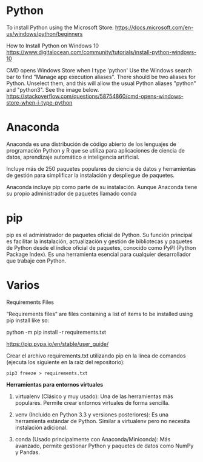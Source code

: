 # Python



To install Python using the Microsoft Store:
https://docs.microsoft.com/en-us/windows/python/beginners


How to Install Python on Windows 10
https://www.digitalocean.com/community/tutorials/install-python-windows-10


CMD opens Windows Store when I type 'python'
Use the Windows search bar to find "Manage app execution aliases". There should be two aliases for Python. Unselect them, and this will allow the usual Python aliases "python" and "python3". See the image below.
https://stackoverflow.com/questions/58754860/cmd-opens-windows-store-when-i-type-python

# Anaconda

Anaconda es una distribución de código abierto de los lenguajes de programación Python y R que se utiliza para aplicaciones de ciencia de datos, aprendizaje automático e inteligencia artificial.

Incluye más de 250 paquetes populares de ciencia de datos y herramientas de gestión para simplificar la instalación y despliegue de paquetes.

Anaconda incluye pip como parte de su instalación. Aunque Anaconda tiene su propio administrador de paquetes llamado conda

# pip

pip es el administrador de paquetes oficial de Python. Su función principal es facilitar la instalación, actualización y gestión de bibliotecas y paquetes de Python desde el índice oficial de paquetes, conocido como PyPI (Python Package Index). Es una herramienta esencial para cualquier desarrollador que trabaje con Python.


# Varios

Requirements Files

“Requirements files” are files containing a list of items to be installed using pip install like so:

python -m pip install -r requirements.txt

https://pip.pypa.io/en/stable/user_guide/

Crear el archivo requirements.txt utilizando pip en la línea de comandos (ejecuta los siguiente en la raíz del repositorio):

```
pip3 freeze > requirements.txt
```




**Herramientas para entornos virtuales**

1. virtualenv (Clásico y muy usado):
Una de las herramientas más populares.
Permite crear entornos virtuales de forma sencilla.

2. venv (Incluido en Python 3.3 y versiones posteriores):
Es una herramienta estándar de Python.
Similar a virtualenv pero no necesita instalación adicional.

3. conda (Usado principalmente con Anaconda/Miniconda):
Más avanzado, permite gestionar Python y paquetes de datos como NumPy y Pandas.